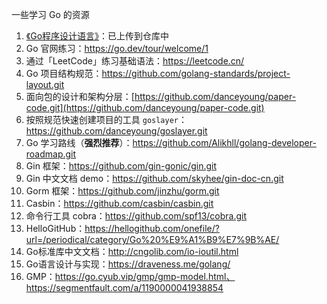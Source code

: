 一些学习 Go 的资源

1. <a href="https://github.com/Eminem-x/Learning/blob/main/Go/book/Go%E7%A8%8B%E5%BA%8F%E8%AE%BE%E8%AE%A1%E8%AF%AD%E8%A8%80.pdf.zip">《Go程序设计语言》</a>：已上传到仓库中
2. Go 官网练习：https://go.dev/tour/welcome/1
3. 通过「LeetCode」练习基础语法：https://leetcode.cn/
4. Go 项目结构规范：https://github.com/golang-standards/project-layout.git
5. 面向包的设计和架构分层：[https://github.com/danceyoung/paper-code.git](https://github.com/danceyoung/paper-code.git)
6. 按照规范快速创建项目的工具 `goslayer`：https://github.com/danceyoung/goslayer.git
7. Go 学习路线（**强烈推荐**）：https://github.com/Alikhll/golang-developer-roadmap.git
8. Gin 框架：https://github.com/gin-gonic/gin.git
9. Gin 中文文档 demo：https://github.com/skyhee/gin-doc-cn.git
10. Gorm 框架：https://github.com/jinzhu/gorm.git
11. Casbin：https://github.com/casbin/casbin.git
12. 命令行工具 cobra：https://github.com/spf13/cobra.git
13. HelloGitHub：https://hellogithub.com/onefile/?url=/periodical/category/Go%20%E9%A1%B9%E7%9B%AE/
14. Go标准库中文文档：http://cngolib.com/io-ioutil.html
15. Go语言设计与实现：https://draveness.me/golang/
16. GMP：https://go.cyub.vip/gmp/gmp-model.html、https://segmentfault.com/a/1190000041938854
